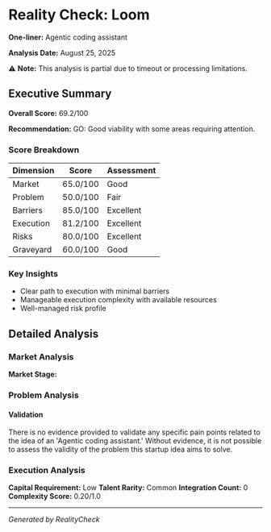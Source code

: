 # Reality Check: Loom

**One-liner:** Agentic coding assistant

**Analysis Date:** August 25, 2025

⚠️ **Note:** This analysis is partial due to timeout or processing limitations.

## Executive Summary

**Overall Score:** 69.2/100

**Recommendation:** GO: Good viability with some areas requiring attention.

### Score Breakdown

| Dimension | Score | Assessment |
|-----------|-------|------------|
| Market | 65.0/100 | Good |
| Problem | 50.0/100 | Fair |
| Barriers | 85.0/100 | Excellent |
| Execution | 81.2/100 | Excellent |
| Risks | 80.0/100 | Excellent |
| Graveyard | 60.0/100 | Good |

### Key Insights

- Clear path to execution with minimal barriers
- Manageable execution complexity with available resources
- Well-managed risk profile

## Detailed Analysis

### Market Analysis

**Market Stage:** 

### Problem Analysis

#### Validation

There is no evidence provided to validate any specific pain points related to the idea of an 'Agentic coding assistant.' Without evidence, it is not possible to assess the validity of the problem this startup idea aims to solve.

### Execution Analysis

**Capital Requirement:** Low
**Talent Rarity:** Common
**Integration Count:** 0
**Complexity Score:** 0.20/1.0

---

*Generated by RealityCheck*
